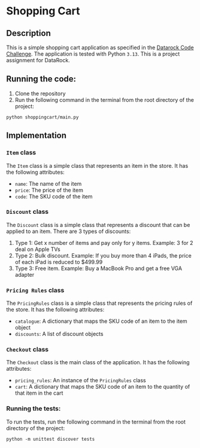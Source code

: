 # Shopping Cart

## Description

This is a simple shopping cart application as specified in the [Datarock Code Challenge](https://github.com/DiUS/coding-tests/blob/master/dius_shopping.md). The application is tested with Python `3.13`. This is a project assignment for DataRock.


## Running the code:

1. Clone the repository
2. Run the following command in the terminal from the root directory of the project:
```
python shoppingcart/main.py
```

## Implementation

### `Item` class

The `Item` class is a simple class that represents an item in the store. It has the following attributes:
- `name`: The name of the item
- `price`: The price of the item
- `code`: The SKU code of the item

### `Discount` class

The `Discount` class is a simple class that represents a discount that can be applied to an item. There are 3 types of discounts:

1. Type 1: Get x number of items and pay only for y items. Example: 3 for 2 deal on Apple TVs
2. Type 2: Bulk discount. Example: If you buy more than 4 iPads, the price of each iPad is reduced to $499.99
3. Type 3: Free item. Example: Buy a MacBook Pro and get a free VGA adapter

### `Pricing Rules` class

The `PricingRules` class is a simple class that represents the pricing rules of the store. It has the following attributes:
- `catalogue`: A dictionary that maps the SKU code of an item to the item object
- `discounts`: A list of discount objects

### `Checkout` class

The `Checkout` class is the main class of the application. It has the following attributes:
- `pricing_rules`: An instance of the `PricingRules` class
- `cart`: A dictionary that maps the SKU code of an item to the quantity of that item in the cart


### Running the tests:

To run the tests, run the following command in the terminal from the root directory of the project:
```
python -m unittest discover tests
```

